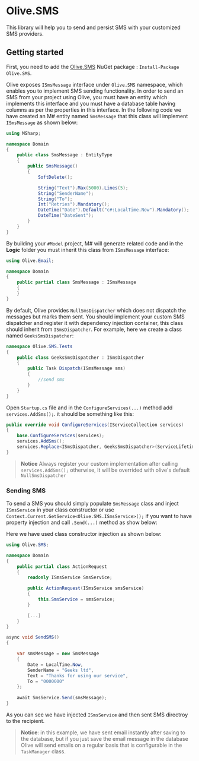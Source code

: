 # Olive.SMS

This library will help you to send and persist SMS with your customized SMS providers.

## Getting started

First, you need to add the [Olive.SMS](https://www.nuget.org/packages/Olive.SMS/) NuGet package : `Install-Package Olive.SMS`.

Olive exposes `ISmsMessage` interface under `Olive.SMS` namespace, which enables you to implement SMS sending functionality. In order to send an SMS from your project using Olive, you must have an entity which implements this interface and you must have a database table having columns as per the properties in this interface. In the following code we have created an M# entity named `SmsMessage` that this class will implement `ISmsMessage` as shown below:

```csharp
using MSharp;

namespace Domain
{
    public class SmsMessage : EntityType
    {
        public SmsMessage()
        {
            SoftDelete();

            String("Text").Max(5000).Lines(5);
            String("SenderName");
            String("To");
            Int("Retries").Mandatory();
            DateTime("Date").Default("c#:LocalTime.Now").Mandatory();
            DateTime("DateSent");
        }
    }
}
```
By building your `#Model` project, M# will generate related code and in the **Logic** folder you must inherit this class from `ISmsMessage` interface:

```csharp
using Olive.Email;

namespace Domain
{
    public partial class SmsMessage : ISmsMessage
    {
    }
}
```

By default, Olive provides `NullSmsDispatcher` which does not dispatch the messages but marks them sent. You should implement your custom SMS dispatcher and register it with dependency injection container, this class should inherit from `ISmsDispatcher`. 
For example, here we create a class named `GeeksSmsDispatcher`:
```csharp
namespace Olive.SMS.Tests
{
    public class GeeksSmsDispatcher : ISmsDispatcher
    {
        public Task Dispatch(ISmsMessage sms)
        {
            //send sms
        }
    }
}
```
Open `Startup.cs` file and in the `ConfigureServices(...)` method add `services.AddSms();`. it should be something like this:
```csharp
public override void ConfigureServices(IServiceCollection services)
{
    base.ConfigureServices(services);
    services.AddSms();
    services.Replace<ISmsDispatcher, GeeksSmsDispatcher>(ServiceLifetime.Singleton);
}
```
> **Notice** Always register your custom implementation after calling `services.AddSms();` otherwise, It will be overrided with olive's default `NullSmsDispatcher`
### Sending SMS 

To send a SMS you should simply populate `SmsMessage` class and inject `ISmsService` in your class constructor or use `Context.Current.GetService<Olive.SMS.ISmsService>();` if you want to have property injection and call `.Send(...)` method as show below:

Here we have used class constructor injection as shown below:

```csharp
using Olive.SMS;

namespace Domain
{
    public partial class ActionRequest
    {
        readonly ISmsService SmsService;

        public ActionRequest(ISmsService smsService)
        {
            this.SmsService = smsService;
        }

		[...]
    }
}
```

```csharp
async void SendSMS()
{

    var smsMessage = new SmsMessage
    {
        Date = LocalTime.Now,
		SenderName = "Geeks ltd",
		Text = "Thanks for using our service",
		To = "0000000"
    };
	
	await SmsService.Send(smsMessage);
}
```

As you can see we have injected `ISmsService` and then sent SMS directroy to the recipient.

> **Notice**: in this example, we have sent email instantly after saving to the database, but if you just save the email message in the database Olive will send emails on a regular basis that is configurable in the `TaskManager` class.